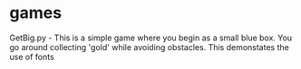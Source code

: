 # games

GetBig.py - 
This is a simple game where you begin as a small blue box. You go around collecting 'gold' while avoiding obstacles.
This demonstates the use of fonts 

